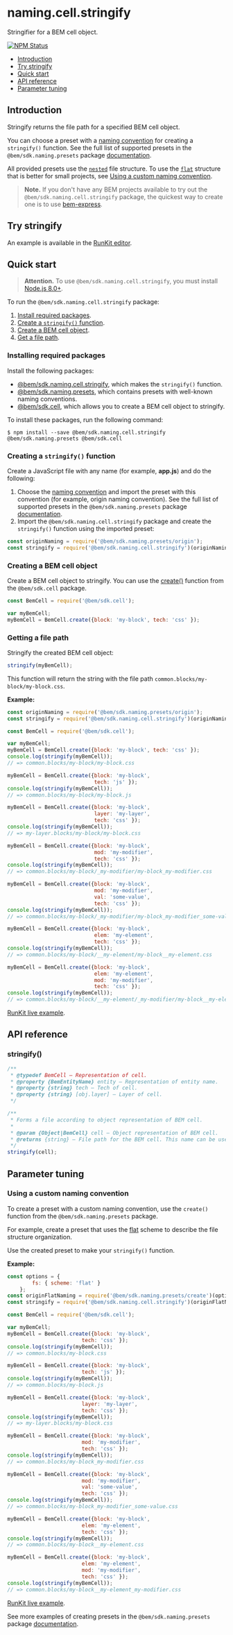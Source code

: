 # naming.cell.stringify

Stringifier for a BEM cell object.

[![NPM Status][npm-img]][npm]

[npm]:          https://www.npmjs.org/package/@bem/sdk.naming.cell.stringify
[npm-img]:      https://img.shields.io/npm/v/@bem/sdk.naming.cell.stringify.svg

* [Introduction](#introduction)
* [Try stringify](#try-stringify)
* [Quick start](#quick-start)
* [API reference](#api-reference)
* [Parameter tuning](#parameter-tuning)

## Introduction

Stringify returns the file path for a specified BEM cell object.

You can choose a preset with a [naming convention](https://en.bem.info/methodology/naming-convention/) for creating a `stringify()` function. See the full list of supported presets in the `@bem/sdk.naming.presets` package [documentation](https://github.com/bem/bem-sdk/tree/master/packages/naming.presets#naming-conventions).

All provided presets use the [`nested`](https://en.bem.info/methodology/filestructure/#nested) file structure. To use the [`flat`](https://en.bem.info/methodology/filestructure/#flat) structure that is better for small projects, see [Using a custom naming convention](#using-a-custom-naming-convention).

> **Note.** If you don't have any BEM projects available to try out the `@bem/sdk.naming.cell.stringify` package, the quickest way to create one is to use [bem-express](https://github.com/bem/bem-express).

## Try stringify

An example is available in the [RunKit editor](https://runkit.com/migs911/how-bem-sdk-naming-cell-stringify-works).

## Quick start

> **Attention.** To use `@bem/sdk.naming.cell.stringify`, you must install [Node.js 8.0+](https://nodejs.org/en/download/).

To run the `@bem/sdk.naming.cell.stringify` package:

1. [Install required packages](#installing-required-packages).
2. [Create a `stringify()` function](#creating-a-stringify-function).
3. [Create a BEM cell object](#creating-a-bem-cell-object).
4. [Get a file path](#getting-a-file-path).

### Installing required packages

Install the following packages:

* [@bem/sdk.naming.cell.stringify](https://www.npmjs.org/package/@bem/sdk.naming.cell.stringify), which makes the `stringify()` function.
* [@bem/sdk.naming.presets](https://www.npmjs.com/package/@bem/sdk.naming.presets), which contains presets with well-known naming conventions.
* [@bem/sdk.cell](https://www.npmjs.com/package/@bem/sdk.cell), which allows you to create a BEM cell object to stringify.

To install these packages, run the following command:

```
$ npm install --save @bem/sdk.naming.cell.stringify @bem/sdk.naming.presets @bem/sdk.cell
```

### Creating a `stringify()` function

Create a JavaScript file with any name (for example, **app.js**) and do the following:

1. Choose the [naming convention](https://bem.info/methodology/naming-convention/) and import the preset with this convention (for example, origin naming convention).
    See the full list of supported presets in the `@bem/sdk.naming.presets` package [documentation](https://github.com/bem/bem-sdk/tree/master/packages/naming.presets#naming-conventions).
1. Import the `@bem/sdk.naming.cell.stringify` package and create the `stringify()` function using the imported preset:

```js
const originNaming = require('@bem/sdk.naming.presets/origin');
const stringify = require('@bem/sdk.naming.cell.stringify')(originNaming);
```

### Creating a BEM cell object

Create a BEM cell object to stringify. You can use the [create()](https://github.com/bem/bem-sdk/tree/master/packages/cell#createobject) function from the `@bem/sdk.cell` package.

```js
const BemCell = require('@bem/sdk.cell');

var myBemCell;
myBemCell = BemCell.create({block: 'my-block', tech: 'css' });
```

### Getting a file path

Stringify the created BEM cell object:

```js
stringify(myBemCell);
```

This function will return the string with the file path `common.blocks/my-block/my-block.css`.

**Example:**

```js
const originNaming = require('@bem/sdk.naming.presets/origin');
const stringify = require('@bem/sdk.naming.cell.stringify')(originNaming);

const BemCell = require('@bem/sdk.cell');

var myBemCell;
myBemCell = BemCell.create({block: 'my-block', tech: 'css' });
console.log(stringify(myBemCell));
// => common.blocks/my-block/my-block.css

myBemCell = BemCell.create({block: 'my-block',
                            tech: 'js' });
console.log(stringify(myBemCell));
// => common.blocks/my-block/my-block.js

myBemCell = BemCell.create({block: 'my-block',
                            layer: 'my-layer',
                            tech: 'css' });
console.log(stringify(myBemCell));
// => my-layer.blocks/my-block/my-block.css

myBemCell = BemCell.create({block: 'my-block',
                            mod: 'my-modifier',
                            tech: 'css' });
console.log(stringify(myBemCell));
// => common.blocks/my-block/_my-modifier/my-block_my-modifier.css

myBemCell = BemCell.create({block: 'my-block',
                            mod: 'my-modifier',
                            val: 'some-value',
                            tech: 'css' });
console.log(stringify(myBemCell));
// => common.blocks/my-block/_my-modifier/my-block_my-modifier_some-value.css

myBemCell = BemCell.create({block: 'my-block',
                            elem: 'my-element',
                            tech: 'css' });
console.log(stringify(myBemCell));
// => common.blocks/my-block/__my-element/my-block__my-element.css

myBemCell = BemCell.create({block: 'my-block',
                            elem: 'my-element',
                            mod: 'my-modifier',
                            tech: 'css' });
console.log(stringify(myBemCell));
// => common.blocks/my-block/__my-element/_my-modifier/my-block__my-element_my-modifier.css
```

[RunKit live example](https://runkit.com/migs911/naming-cell-stringify-stringify-using-origin-convention).

## API reference

### stringify()

```js
/**
 * @typedef BemCell — Representation of cell.
 * @property {BemEntityName} entity — Representation of entity name.
 * @property {string} tech — Tech of cell.
 * @property {string} [obj.layer] — Layer of cell.
 */

/**
 * Forms a file according to object representation of BEM cell.
 *
 * @param {Object|BemCell} cell — Object representation of BEM cell.
 * @returns {string} — File path for the BEM cell. This name can be used in class attributes.
 */
stringify(cell);
```

## Parameter tuning

### Using a custom naming convention

To create a preset with a custom naming convention, use the `create()` function from the `@bem/sdk.naming.presets` package.

For example, create a preset that uses the [flat](https://en.bem.info/methodology/filestructure/#flat) scheme to describe the file structure organization.

Use the created preset to make your `stringify()` function.

**Example:**

```js
const options = {
        fs: { scheme: 'flat' }
    };
const originFlatNaming = require('@bem/sdk.naming.presets/create')(options);
const stringify = require('@bem/sdk.naming.cell.stringify')(originFlatNaming);

const BemCell = require('@bem/sdk.cell');

var myBemCell;
myBemCell = BemCell.create({block: 'my-block',
                        tech: 'css' });
console.log(stringify(myBemCell));
// => common.blocks/my-block.css

myBemCell = BemCell.create({block: 'my-block',
                        tech: 'js' });
console.log(stringify(myBemCell));
// => common.blocks/my-block.js

myBemCell = BemCell.create({block: 'my-block',
                        layer: 'my-layer',
                        tech: 'css' });
console.log(stringify(myBemCell));
// => my-layer.blocks/my-block.css

myBemCell = BemCell.create({block: 'my-block',
                        mod: 'my-modifier',
                        tech: 'css' });
console.log(stringify(myBemCell));
// => common.blocks/my-block_my-modifier.css

myBemCell = BemCell.create({block: 'my-block',
                        mod: 'my-modifier',
                        val: 'some-value',
                        tech: 'css' });
console.log(stringify(myBemCell));
// => common.blocks/my-block_my-modifier_some-value.css

myBemCell = BemCell.create({block: 'my-block',
                        elem: 'my-element',
                        tech: 'css' });
console.log(stringify(myBemCell));
// => common.blocks/my-block__my-element.css

myBemCell = BemCell.create({block: 'my-block',
                        elem: 'my-element',
                        mod: 'my-modifier',
                        tech: 'css' });
console.log(stringify(myBemCell));
// => common.blocks/my-block__my-element_my-modifier.css
```

[RunKit live example](https://runkit.com/migs911/naming-cell-stringify-using-a-custom-naming-convention).

See more examples of creating presets in the `@bem/sdk.naming.presets` package [documentation](https://github.com/bem/bem-sdk/tree/master/packages/naming.presets).
